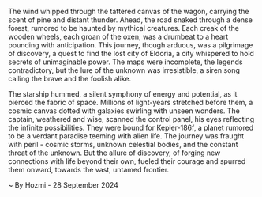 
The wind whipped through the tattered canvas of the wagon, carrying the scent of pine and distant thunder.  Ahead, the road snaked through a dense forest, rumored to be haunted by mythical creatures.  Each creak of the wooden wheels, each groan of the oxen, was a drumbeat to a heart pounding with anticipation.  This journey, though arduous, was a pilgrimage of discovery, a quest to find the lost city of Eldoria, a city whispered to hold secrets of unimaginable power. The maps were incomplete, the legends contradictory, but the lure of the unknown was irresistible, a siren song calling the brave and the foolish alike.

The starship hummed, a silent symphony of energy and potential, as it pierced the fabric of space.  Millions of light-years stretched before them, a cosmic canvas dotted with galaxies swirling with unseen wonders.  The captain, weathered and wise, scanned the control panel, his eyes reflecting the infinite possibilities.  They were bound for Kepler-186f, a planet rumored to be a verdant paradise teeming with alien life. The journey was fraught with peril - cosmic storms, unknown celestial bodies, and the constant threat of the unknown. But the allure of discovery, of forging new connections with life beyond their own, fueled their courage and spurred them onward, towards the vast, untamed frontier. 

~ By Hozmi - 28 September 2024

